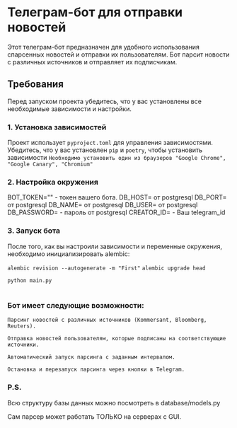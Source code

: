 # Телеграм-бот для отправки новостей

Этот телеграм-бот предназначен для удобного использования спарсенных новостей и отправки их пользователям. Бот парсит новости с различных источников и отправляет их подписчикам.

## Требования

Перед запуском проекта убедитесь, что у вас установлены все необходимые зависимости и настройки.

### 1. Установка зависимостей

Проект использует `pyproject.toml` для управления зависимостями. Убедитесь, что у вас установлен `pip` и `poetry`, чтобы установить зависимости
`Необходимо установить один из браузеров "Google Chrome", "Google Canary", "Chromium"`

### 2. Настройка окружения
BOT_TOKEN="" - токен вашего бота.
DB_HOST= от postgresql
DB_PORT= от postgresql 
DB_NAME= от postgresql
DB_USER= от postgresql
DB_PASSWORD= - пароль от postgresql
CREATOR_ID= - Ваш telegram_id


### 3. Запуск бота

После того, как вы настроили зависимости и переменные окружения, необходимо инициализировать alembic:

`alembic revision --autogenerate -m "First"`
`alembic upgrade head`

`python main.py`

#

### Бот имеет следующие возможности:

    Парсинг новостей с различных источников (Kommersant, Bloomberg, Reuters).

    Отправка новостей пользователям, которые подписаны на соответствующие источники.

    Автоматический запуск парсинга с заданным интервалом.

    Остановка и перезапуск парсинга через кнопки в Telegram.


### P.S.

Всю структуру базы данных можно посмотреть в database/models.py

Сам парсер может работать ТОЛЬКО на серверах с GUI.


